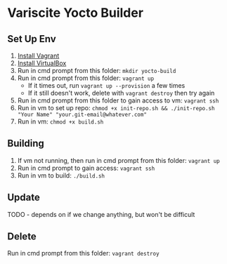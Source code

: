 # Variscite Yocto Builder

## Set Up Env

1. [Install Vagrant](https://developer.hashicorp.com/vagrant/docs/installation)
2. [Install VirtualBox](https://www.virtualbox.org/wiki/Downloads)
3. Run in cmd prompt from this folder: `mkdir yocto-build`
4. Run in cmd prompt from this folder: `vagrant up`
   + If it times out, run `vagrant up --provision` a few times
   + If it still doesn't work, delete with `vagrant destroy` then try again
5. Run in cmd prompt from this folder to gain access to vm: `vagrant ssh`
6. Run in vm to set up repo: `chmod +x init-repo.sh && ./init-repo.sh "Your Name" "your.git-email@whatever.com"`
7. Run in vm: `chmod +x build.sh`

## Building

1. If vm not running, then run in cmd prompt from this folder: `vagrant up`
2. Run in cmd prompt to gain access: `vagrant ssh`
3. Run in vm to build: `./build.sh`

## Update

TODO - depends on if we change anything, but won't be difficult

## Delete

Run in cmd prompt from this folder: `vagrant destroy`

